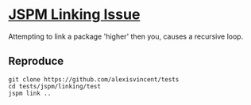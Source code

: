 # [JSPM Linking Issue](https://github.com/jspm/jspm-cli/issues/2216#issuecomment-274430799)

Attempting to link a package 'higher' then you, causes a recursive loop.

## Reproduce
```
git clone https://github.com/alexisvincent/tests
cd tests/jspm/linking/test
jspm link ..
```